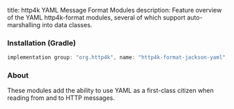 title: http4k YAML Message Format Modules
description: Feature overview of the YAML http4k-format modules, several of which support auto-marshalling into data classes.

### Installation (Gradle)

```groovy
implementation group: "org.http4k", name: "http4k-format-jackson-yaml", version: "4.15.0.0"
```

### About
These modules add the ability to use YAML as a first-class citizen when reading from and to HTTP messages. 

[http4k]: https://http4k.org
